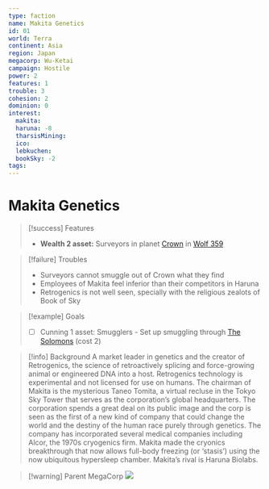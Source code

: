 ```yaml
---
type: faction
name: Makita Genetics
id: 01
world: Terra
continent: Asia
region: Japan
megacorp: Wu-Ketai
campaign: Hostile
power: 2
features: 1
trouble: 3
cohesion: 2
dominion: 0
interest:
  makita: 
  haruna: -8
  tharsisMining:
  ico:
  lebkuchen:
  bookSky: -2
tags: 
---
```


# Makita Genetics

> [!success] Features
> - **Wealth 2 asset:** Surveyors in planet [Crown](https://sectorswithoutnumber.com/sector/E9FKrPjS8tsRmoryYMpe/planet/ysUkFdztevjYWcA3qRwm) in [Wolf 359](https://sectorswithoutnumber.com/sector/E9FKrPjS8tsRmoryYMpe/system/z1jB7lrczNTuAcrK5i51)

> [!failure] Troubles
> - Surveyors cannot smuggle out of Crown what they find
> - Employees of Makita feel inferior than their competitors in Haruna
> - Retrogenics is not well seen, specially with the religious zealots of Book of Sky

> [!example] Goals
> - [ ] Cunning 1 asset: Smugglers - Set up smuggling through [The Solomons](https://sectorswithoutnumber.com/sector/E9FKrPjS8tsRmoryYMpe/asteroidBelt/JUkP8shMcIxoqivuOFBp) (cost 2)

> [!info] Background
> A market leader in genetics and the creator of Retrogenics, the science of retroactively splicing and force-growing animal or engineered DNA into a host. Retrogenics technology is experimental and not licensed for use on humans. The chairman of Makita is the mysterious Taneo Tomita, a virtual recluse in the Tokyo Sky Tower that serves as the corporation’s global headquarters. The corporation spends a great deal on its public image and the corp is seen as the first of a new kind of company that could change the world and the destiny of the human race purely through genetics. The company has incorporated several medical companies including Alcor, the 1970s cryogenics firm. Makita made the cryonics breakthrough that now allows full-body freezing (or ‘stasis’) using the now ubiquitous hypersleep chamber. Makita’s rival is Haruna Biolabs.

> [!warning] Parent MegaCorp
> ![](https://i.imgur.com/QEu2vfo.png)

